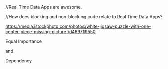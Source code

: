 

//Real Time Data Apps are awesome.

//How does blocking and non-blocking code relate to Real Time Data Apps?

https://media.istockphoto.com/photos/white-jigsaw-puzzle-with-one-center-piece-missing-picture-id469719550




Equal Importance

and 

Dependency